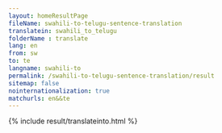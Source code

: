 ```yaml
---
layout: homeResultPage
fileName: swahili-to-telugu-sentence-translation
translatein: swahili_to_telugu
folderName : translate
lang: en
from: sw
to: te
langname: swahili-to
permalink: /swahili-to-telugu-sentence-translation/result
sitemap: false
nointernationalization: true
matchurls: en&&te
---
```

{% include result/translateinto.html %}

<script src="/js/result/translation.js" data-foldername="{{page.folderName}}" data-lang="{{page.lang}}"></script>
